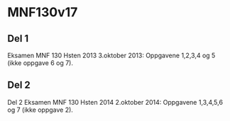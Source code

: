 # MNF130v17

## Del 1 
Eksamen MNF 130 Hsten 2013 3.oktober 2013: Oppgavene 1,2,3,4 og 5 (ikke oppgave 6 og 7).

## Del 2
Del 2 Eksamen MNF 130 Hsten 2014 2.oktober 2014: Oppgavene 1,3,4,5,6 og 7 (ikke oppgave 2).
